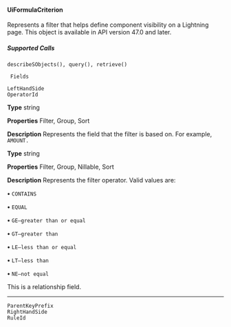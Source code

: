 #### UiFormulaCriterion

Represents a filter that helps define component visibility on a Lightning page. This object is available in API version 47.0 and later.

##### Supported Calls
```
describeSObjects(), query(), retrieve()

 Fields

```
```
LeftHandSide
OperatorId

```

**Type**
string

**Properties**
Filter, Group, Sort

**Description**
Represents the field that the filter is based on. For example, `AMOUNT.`

**Type**
string

**Properties**
Filter, Group, Nillable, Sort

**Description**
Represents the filter operator. Valid values are:

**•** `CONTAINS`

**•** `EQUAL`

**•** `GE—greater than or equal`

**•** `GT—greater than`

**•** `LE—less than or equal`

**•** `LT—less than`

**•** `NE—not equal`

This is a relationship field.


-----

```
ParentKeyPrefix
RightHandSide
RuleId
